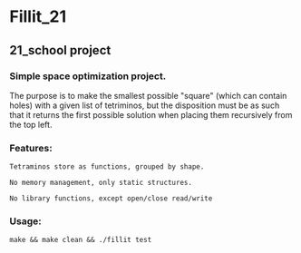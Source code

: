 # Fillit_21
## 21_school project

### Simple space optimization project.

The purpose is to make the smallest possible "square" (which can contain holes)
with a given list of tetriminos, but the disposition must be as such that it
returns the first possible solution when placing them recursively from the top left.

### Features:

	Tetraminos store as functions, grouped by shape.
	
	No memory management, only static structures.
	
	No library functions, except open/close read/write

### Usage:

	make && make clean && ./fillit test
